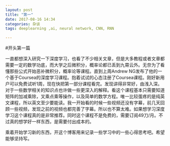 ```yaml
---
layout: post
title: "第一"
date: 2017-08-16 14:34
categories: 杂谈
tags: deeplearning ,ai, neural network, CNN, RNN

---
```


#开头第一篇

一直都想深入研究一下深度学习，也看了不少相关文章，但是大多教程或者文章都需要一定的数学功底，而大学之后微积分，概率论都已丢到九霄云外。无奈为了看懂那些公式开始恶补微积分，概率论等课程。直到上周Andrew NG发布了他的一个基于Coursea的深度学习课程。抱着试试的心态注册了Coursea课程。刚好新用户可以免费试听1周，现在快把第一部分课程看完。发现讲得非常好，由浅入深。对于一些数学相关的知识点也许做一些更深入的解释。看这个课程基本只需要知道矩阵的加减乘除，叉乘点乘等操作，以及简单的数学方程。唯一比较蛋疼的是纯英文课程，所以英文至少要能读。我一开始看的时候一些视频还没有字幕，前几天回顾一些视频，发现之前的视频也都完善了字幕。所以也不算太难。如果想学习深度学习这个课程真的是非常推荐。同时这个课程不是免费的，需要订阅49刀/月。不过真的想学好一样东西，是需要付出成本的。

乘着开始学习新的东西，开这个博客用来记录一些学习中的一些心得思考吧。希望能够坚持写。